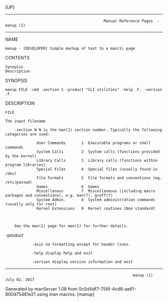 [UP]

-----------------------------------------------------------------------------------------------------------------------------------
                                                Manual Reference Pages  - manup (1)
-----------------------------------------------------------------------------------------------------------------------------------
                                                                 
NAME

    manup - [DEVELOPER] Simple markup of text to a man(1) page

CONTENTS

    Synopsis
    Description

SYNOPSIS

    manup FILE -cmd -section 1 -product "CLI utilities" -help .F. -version .F.

DESCRIPTION

    FILE

    The input filename

        -section N N is the man(1) section number. Typically the following categories are used:

                  User Commands       1  Executable programs or shell commands
                  System Calls        2  System calls (functions provided by the kernel)
                  Library Calls       3  Library calls (functions within program libraries)
                  Special Files       4  Special files (usually found in /dev)
                  File Formats        5  File formats and conventions (eg. /etc/passwd)
                  Games               6  Games
                  Miscellanous        7  Miscellaneous (including macro packages and conventions), e.g. man(7), groff(7)
                  System Admin.       8  System administration commands (usually only for root)
                  Kernel Extensions   9  Kernel routines [Non standard]



        See the man(1) page for man(1) for further details.

-product

                -asis no formatting except for header lines.

                -help display help and exit

                -version display version information and exit

-----------------------------------------------------------------------------------------------------------------------------------

                                                             manup (1)                                                July 02, 2017

Generated by manServer 1.08 from 0c5d4df7-756f-4cd8-ae61-800d75481e21 using man macros.
                                                              [manup]
